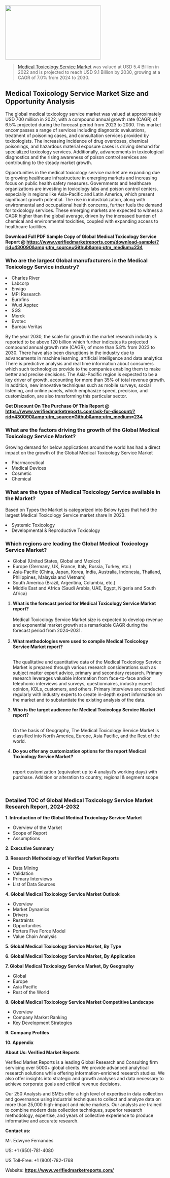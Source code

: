 
<img src="https://ffe5etoiles.com/wp-content/uploads/2024/12/MST1-300x171.png" alt="" width="300" height="171" class="alignnone size-medium wp-image-20088" /><blockquote><p><p><a href="https://www.verifiedmarketreports.com/download-sample/?rid=430090&utm_source=Github&utm_medium=234" target="_blank">Medical Toxicology Service Market</a> was valued at USD 5.4 Billion in 2022 and is projected to reach USD 9.1 Billion by 2030, growing at a CAGR of 7.0% from 2024 to 2030.</p></blockquote><p><h2>Medical Toxicology Service Market Size and Opportunity Analysis</h2><p>The global medical toxicology service market was valued at approximately USD 700 million in 2022, with a compound annual growth rate (CAGR) of 6.5% projected during the forecast period from 2023 to 2030. This market encompasses a range of services including diagnostic evaluations, treatment of poisoning cases, and consultation services provided by toxicologists. The increasing incidence of drug overdoses, chemical poisonings, and hazardous material exposure cases is driving demand for specialized toxicology services. Additionally, advancements in toxicological diagnostics and the rising awareness of poison control services are contributing to the steady market growth.</p><p>Opportunities in the medical toxicology service market are expanding due to growing healthcare infrastructure in emerging markets and increasing focus on public health safety measures. Governments and healthcare organizations are investing in toxicology labs and poison control centers, especially in regions like Asia-Pacific and Latin America, which present significant growth potential. The rise in industrialization, along with environmental and occupational health concerns, further fuels the demand for toxicology services. These emerging markets are expected to witness a CAGR higher than the global average, driven by the increased burden of chemical and environmental toxicities, coupled with expanding access to healthcare facilities.</p></p><p class=""><strong>Download Full PDF Sample Copy of Global Medical Toxicology Service Report @ <a href="https://www.verifiedmarketreports.com/download-sample/?rid=430090&amp;utm_source=Github&amp;utm_medium=234" target="_blank">https://www.verifiedmarketreports.com/download-sample/?rid=430090&amp;utm_source=Github&amp;utm_medium=234</a></strong></p><h3 id="" class="">Who are the largest Global manufacturers in the Medical Toxicology Service industry?</h3><p><li>Charles River</li><li> Labcorp</li><li> Envigo</li><li> MPI Research</li><li> Eurofins</li><li> Wuxi Apptec</li><li> SGS</li><li> Merck</li><li> Evotec</li><li> Bureau Veritas</li></p><div class=""><div class="" dir="" data-message-author-role="" data-message-id="" data-message-model-slug=""><div class=""><div class=""><div class=""><div class="" dir="" data-message-author-role="" data-message-id="" data-message-model-slug=""><div class=""><div class=""><p>By the year 2030, the scale for growth in the market research industry is reported to be above 120 billion which further indicates its projected compound annual growth rate (CAGR), of more than 5.8% from 2023 to 2030. There have also been disruptions in the industry due to advancements in machine learning, artificial intelligence and data analytics There is predictive analysis and real time information about consumers which such technologies provide to the companies enabling them to make better and precise decisions. The Asia-Pacific region is expected to be a key driver of growth, accounting for more than 35% of total revenue growth. In addition, new innovative techniques such as mobile surveys, social listening, and online panels, which emphasize speed, precision, and customization, are also transforming this particular sector.</p><p><strong>Get Discount On The Purchase Of This Report @&nbsp; <a href="https://www.verifiedmarketreports.com/ask-for-discount/?rid=430090&amp;utm_source=Github&amp;utm_medium=234" target="_blank">https://www.verifiedmarketreports.com/ask-for-discount/?rid=430090&amp;utm_source=Github&amp;utm_medium=234</a></strong></p></div></div></div></div></div></div></div></div><h3 id="" class="">What are the factors driving the growth of the Global Medical Toxicology Service Market?</h3><p id="" class="">Growing demand for below applications around the world has had a direct impact on the growth of the Global Medical Toxicology Service Market</p><p id="" class=""><li>Pharmaceutical</li><li> Medical Devices</li><li> Cosmetic</li><li> Chemical</li></p><h3 id="" class="">What are the types of Medical Toxicology Service available in the Market?</h3><p id="" class="">Based on Types the Market is categorized into Below types that held the largest Medical Toxicology Service market share In 2023.</p><p id="" class=""><li>Systemic Toxicology</li><li> Developmental & Reproductive Toxicology</li></p><h3 id="" class="">Which regions are leading the Global Medical Toxicology Service Market?</h3><ul><li>Global (United States, Global and Mexico)</li><li>Europe (Germany, UK, France, Italy, Russia, Turkey, etc.)</li><li>Asia-Pacific (China, Japan, Korea, India, Australia, Indonesia, Thailand, Philippines, Malaysia and Vietnam)</li><li>South America (Brazil, Argentina, Columbia, etc.)</li><li>Middle East and Africa (Saudi Arabia, UAE, Egypt, Nigeria and South Africa)</li></ul><p><ol><li><strong>What is the forecast period for Medical Toxicology Service Market report?<br /></strong><br /><span data-sheets-root="1" data-sheets-value="{&quot;1&quot;:2,&quot;2&quot;:&quot;XXXX size is expected to develop revenue and exponential market growth at a remarkable CAGR during the forecast period from 2024&ndash;2030.&quot;}" data-sheets-userformat="{&quot;2&quot;:12674,&quot;4&quot;:{&quot;1&quot;:2,&quot;2&quot;:16776960},&quot;10&quot;:2,&quot;11&quot;:0,&quot;15&quot;:&quot;Arial&quot;,&quot;16&quot;:12}">Medical Toxicology Service Market size is expected to develop revenue and exponential market growth at a remarkable CAGR during the forecast period from 2024&ndash;2031.</span><br /><br /></li><li><strong>What methodologies were used to compile Medical Toxicology Service Market report?<br /><br /></strong><p>The qualitative and quantitative data of the&nbsp;Medical Toxicology Service Market is prepared through various research considerations such as subject matter expert advice, primary and secondary research. Primary research leverages valuable information from face-to-face and/or telephonic interviews and surveys, questionnaires, industry expert opinion, KOLs, customers, and others. Primary interviews are conducted regularly with industry experts to create in-depth expert information on the market and to substantiate the existing analysis of the data.&nbsp;</p></li><li><strong>Who is the target audience for Medical Toxicology Service Market report?<br /><br /></strong><p>On the basis of Geography, The&nbsp;Medical Toxicology Service Market is classified into North America, Europe, Asia Pacific, and the Rest of the world.</p></li><li><strong>Do you offer any customization options for the report Medical Toxicology Service Market?<br /><br /></strong><p>report customization (equivalent up to 4 analyst&rsquo;s working days) with purchase. Addition or alteration to country, regional &amp; segment scope</p><p>&nbsp;</p></li></ol></p><h3 id="" class="">Detailed TOC of Global Medical Toxicology Service Market Research Report, 2024-2032</h3><p id="" class=""><strong>1. Introduction of the Global Medical Toxicology Service Market</strong></p><ul><li>Overview of the Market</li><li>Scope of Report</li><li>Assumptions</li></ul><p id="" class=""><strong>2. Executive Summary</strong></p><p id="" class=""><strong>3. Research Methodology of&nbsp;Verified Market Reports</strong></p><ul><li>Data Mining</li><li>Validation</li><li>Primary Interviews</li><li>List of Data Sources</li></ul><p id="" class=""><strong>4. Global Medical Toxicology Service Market Outlook</strong></p><ul><li>Overview</li><li>Market Dynamics</li><li>Drivers</li><li>Restraints</li><li>Opportunities</li><li>Porters Five Force Model</li><li>Value Chain Analysis</li></ul><p id="" class=""><strong>5. Global Medical Toxicology Service Market, By&nbsp;Type</strong></p><p id="" class=""><strong>6. Global Medical Toxicology Service Market, By Application</strong></p><p id="" class=""><strong>7. Global Medical Toxicology Service Market, By Geography</strong></p><ul><li>Global</li><li>Europe</li><li>Asia Pacific</li><li>Rest of the World</li></ul><p id="" class=""><strong>8. Global Medical Toxicology Service Market Competitive Landscape</strong></p><ul><li>Overview</li><li>Company Market Ranking</li><li>Key Development Strategies</li></ul><p id="" class=""><strong>9. Company Profiles</strong></p><p id="" class=""><strong>10. Appendix</strong></p><p id="" class=""><strong>About Us: Verified Market Reports</strong></p><p id="" class="">Verified Market Reports is a leading Global Research and Consulting firm servicing over 5000+ global clients. We provide advanced analytical research solutions while offering information-enriched research studies. We also offer insights into strategic and growth analyses and data necessary to achieve corporate goals and critical revenue decisions.</p><p id="" class="">Our 250 Analysts and SMEs offer a high level of expertise in data collection and governance using industrial techniques to collect and analyze data on more than 25,000 high-impact and niche markets. Our analysts are trained to combine modern data collection techniques, superior research methodology, expertise, and years of collective experience to produce informative and accurate research.</p><p id="" class=""><strong>Contact us:</strong></p><p id="" class="">Mr. Edwyne Fernandes</p><p id="" class="">US: +1 (650)-781-4080</p><p id="" class="">US Toll-Free: +1 (800)-782-1768</p><p id="" class="">Website: <a target="" data-test-app-aware-link=""><strong>https://www.verifiedmarketreports.com/</strong></a></p>
